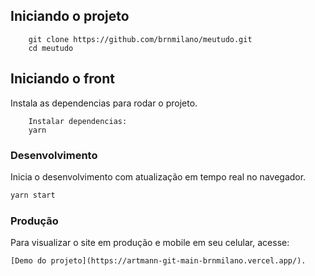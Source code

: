 ## Iniciando o projeto

```
    git clone https://github.com/brnmilano/meutudo.git
    cd meutudo
```

## Iniciando o front
Instala as dependencias para rodar o projeto.

```
    Instalar dependencias:
    yarn 
```

### Desenvolvimento

Inicia o desenvolvimento com atualização em tempo real no navegador.

```sh
yarn start 
```

### Produção

Para visualizar o site em produção e mobile em seu celular, acesse:

```
[Demo do projeto](https://artmann-git-main-brnmilano.vercel.app/).
```
